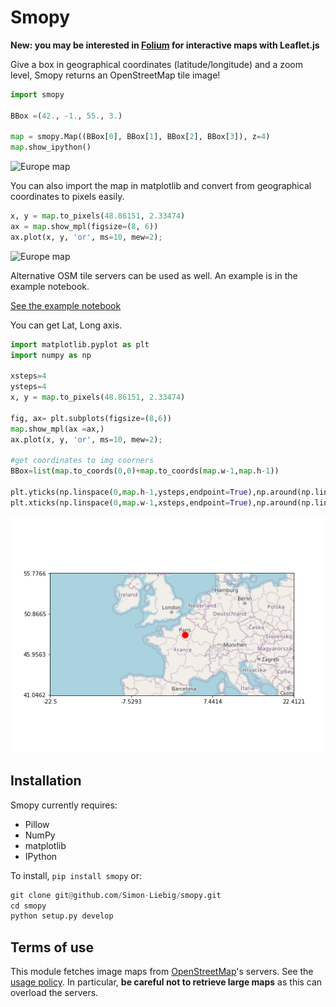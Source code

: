 Smopy
=====

**New: you may be interested in [Folium](https://github.com/wrobstory/folium) for interactive maps with Leaflet.js**

Give a box in geographical coordinates (latitude/longitude) and a zoom level, Smopy returns an OpenStreetMap tile image!

```python
import smopy

BBox =(42., -1., 55., 3.)

map = smopy.Map((BBox[0], BBox[1], BBox[2], BBox[3]), z=4)
map.show_ipython()
```
![Europe map](examples/europe.png)

You can also import the map in matplotlib and convert from geographical coordinates to pixels easily.

```python
x, y = map.to_pixels(48.86151, 2.33474)
ax = map.show_mpl(figsize=(8, 6))
ax.plot(x, y, 'or', ms=10, mew=2);
```
![Europe map](examples/europe2.png)

Alternative OSM tile servers can be used as well. An example is in the example notebook.

[See the example notebook](http://nbviewer.ipython.org/github/rossant/smopy/blob/master/examples/example1.ipynb)

You can get Lat, Long axis.
```python
import matplotlib.pyplot as plt
import numpy as np

xsteps=4
ysteps=4
x, y = map.to_pixels(48.86151, 2.33474)

fig, ax= plt.subplots(figsize=(8,6))
map.show_mpl(ax =ax,)
ax.plot(x, y, 'or', ms=10, mew=2);

#get coordinates to img coorners
BBox=list(map.to_coords(0,0)+map.to_coords(map.w-1,map.h-1))

plt.yticks(np.linspace(0,map.h-1,ysteps,endpoint=True),np.around(np.linspace(BBox[0],BBox[2],ysteps,endpoint=True),decimals=4));
plt.xticks(np.linspace(0,map.w-1,xsteps,endpoint=True),np.around(np.linspace(BBox[1],BBox[3],xsteps,endpoint=True),decimals=4));
```
![Europe map](examples/europe3.png)
## Installation

Smopy currently requires:

* Pillow
* NumPy
* matplotlib
* IPython

To install, `pip install smopy` or:

```python
git clone git@github.com/Simon-Liebig/smopy.git
cd smopy
python setup.py develop
```


## Terms of use

This module fetches image maps from [OpenStreetMap](http://www.openstreetmap.org/)'s servers. See the [usage policy](http://wiki.openstreetmap.org/wiki/Tile_usage_policy). In particular, **be careful not to retrieve large maps** as this can overload the servers.


